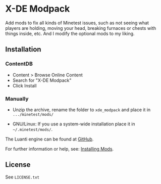 # X-DE Modpack

Add mods to fix all kinds of Minetest issues, such as not seeing what players are holding, moving your head, breaking furnaces or chests with things inside, etc. And I modify the optional mods to my liking.

## Installation

### ContentDB

* Content > Browse Online Content
* Search for "X-DE Modpack"
* Click Install

### Manually

- Unzip the archive, rename the folder to `xde_modpack` and
place it in `.../minetest/mods/`

- GNU/Linux: If you use a system-wide installation place it in `~/.minetest/mods/`.

The Luanti engine can be found at [GitHub](https://github.com/minetest/minetest).

For further information or help, see: [Installing Mods](https://wiki.luanti.org/Installing_Mods).

## License

See `LICENSE.txt`

